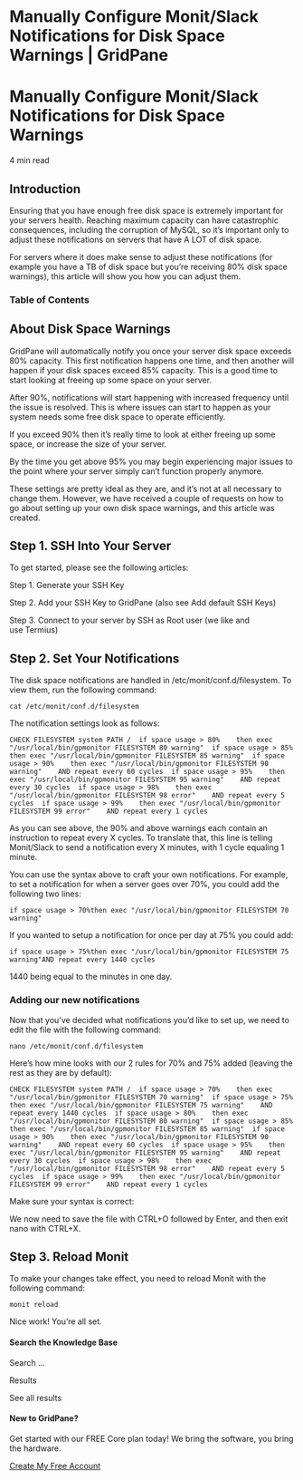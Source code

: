 # Manually Configure Monit/Slack Notifications for Disk Space Warnings | GridPane

# Manually Configure Monit/Slack Notifications for Disk Space Warnings

 

4 min read 

## Introduction

Ensuring that you have enough free disk space is extremely important for your servers health. Reaching maximum capacity can have catastrophic consequences, including the corruption of MySQL, so it’s important only to adjust these notifications on servers that have A LOT of disk space.

For servers where it does make sense to adjust these notifications (for example you have a TB of disk space but you’re receiving 80% disk space warnings), this article will show you how you can adjust them.

### Table of Contents

 

## About Disk Space Warnings

GridPane will automatically notify you once your server disk space exceeds 80% capacity. This first notification happens one time, and then another will happen if your disk spaces exceed 85% capacity. This is a good time to start looking at freeing up some space on your server.

After 90%, notifications will start happening with increased frequency until the issue is resolved. This is where issues can start to happen as your system needs some free disk space to operate efficiently.

If you exceed 90% then it’s really time to look at either freeing up some space, or increase the size of your server.

By the time you get above 95% you may begin experiencing major issues to the point where your server simply can’t function properly anymore.

These settings are pretty ideal as they are, and it’s not at all necessary to change them. However, we have received a couple of requests on how to go about setting up your own disk space warnings, and this article was created.

 

## Step 1. SSH Into Your Server

To get started, please see the following articles:

 

Step 1. Generate your SSH Key

Step 2. Add your SSH Key to GridPane (also see Add default SSH Keys)

Step 3. Connect to your server by SSH as Root user (we like and use Termius)

 

## Step 2. Set Your Notifications

The disk space notifications are handled in /etc/monit/conf.d/filesystem. To view them, run the following command:

```
cat /etc/monit/conf.d/filesystem
```

The notification settings look as follows:

```
CHECK FILESYSTEM system PATH /  if space usage > 80%    then exec "/usr/local/bin/gpmonitor FILESYSTEM 80 warning"  if space usage > 85%    then exec "/usr/local/bin/gpmonitor FILESYSTEM 85 warning"  if space usage > 90%    then exec "/usr/local/bin/gpmonitor FILESYSTEM 90 warning"    AND repeat every 60 cycles  if space usage > 95%    then exec "/usr/local/bin/gpmonitor FILESYSTEM 95 warning"    AND repeat every 30 cycles  if space usage > 98%    then exec "/usr/local/bin/gpmonitor FILESYSTEM 98 error"    AND repeat every 5 cycles  if space usage > 99%    then exec "/usr/local/bin/gpmonitor FILESYSTEM 99 error"    AND repeat every 1 cycles
```

As you can see above, the 90% and above warnings each contain an instruction to repeat every X cycles. To translate that, this line is telling Monit/Slack to send a notification every X minutes, with 1 cycle equaling 1 minute.

You can use the syntax above to craft your own notifications. For example, to set a notification for when a server goes over 70%, you could add the following two lines:

```
if space usage > 70%then exec "/usr/local/bin/gpmonitor FILESYSTEM 70 warning"
```

If you wanted to setup a notification for once per day at 75% you could add:

```
if space usage > 75%then exec "/usr/local/bin/gpmonitor FILESYSTEM 75 warning"AND repeat every 1440 cycles
```

1440 being equal to the minutes in one day.

### Adding our new notifications

Now that you’ve decided what notifications you’d like to set up, we need to edit the file with the following command:

```
nano /etc/monit/conf.d/filesystem
```

Here’s how mine looks with our 2 rules for 70% and 75% added (leaving the rest as they are by default):

```
CHECK FILESYSTEM system PATH /  if space usage > 70%    then exec "/usr/local/bin/gpmonitor FILESYSTEM 70 warning"  if space usage > 75%    then exec "/usr/local/bin/gpmonitor FILESYSTEM 75 warning"    AND repeat every 1440 cycles  if space usage > 80%    then exec "/usr/local/bin/gpmonitor FILESYSTEM 80 warning"  if space usage > 85%    then exec "/usr/local/bin/gpmonitor FILESYSTEM 85 warning"  if space usage > 90%    then exec "/usr/local/bin/gpmonitor FILESYSTEM 90 warning"    AND repeat every 60 cycles  if space usage > 95%    then exec "/usr/local/bin/gpmonitor FILESYSTEM 95 warning"    AND repeat every 30 cycles  if space usage > 98%    then exec "/usr/local/bin/gpmonitor FILESYSTEM 98 error"    AND repeat every 5 cycles  if space usage > 99%    then exec "/usr/local/bin/gpmonitor FILESYSTEM 99 error"    AND repeat every 1 cycles
```

Make sure your syntax is correct:

We now need to save the file with CTRL+O followed by Enter, and then exit nano with CTRL+X.

 

## Step 3. Reload Monit

To make your changes take effect, you need to reload Monit with the following command:

```
monit reload
```

Nice work! You’re all set.

 

 

#### Search the Knowledge Base

Search ...

 Results

See all results

#### New to GridPane?

Get started with our FREE Core plan today! We bring the software, you bring the hardware.

[Create My Free Account](https://gridpane.com/checkout/?plan=core)

